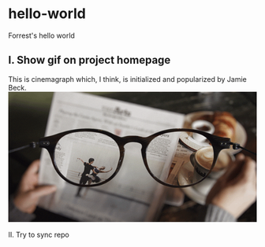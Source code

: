 # hello-world
Forrest's hello world

I. Show gif on project homepage
---------------------------------------
This is cinemagraph which, I think, is initialized and popularized by Jamie Beck.
![armani-coffee](pic/armani-coffee-615.gif)

II. Try to sync repo
